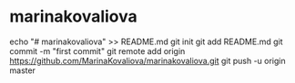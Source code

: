# marinakovaliova
echo "# marinakovaliova" >> README.md
git init
git add README.md
git commit -m "first commit"
git remote add origin https://github.com/MarinaKovaliova/marinakovaliova.git
git push -u origin master

